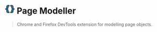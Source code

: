 # ![Page Modeller](src/icons/icon_32_colour.png) Page Modeller

> Chrome and Firefox DevTools extension for modelling page objects.

